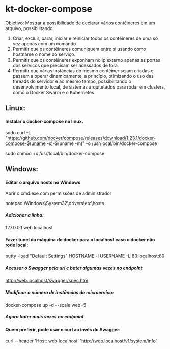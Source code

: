 # kt-docker-compose

Objetivo:
Mostrar a possibilidade de declarar vários contêineres em um arquivo, possibilitando:
1) Criar, excluir, parar, iniciar e reiniciar todos os contêineres de uma só vez apenas com um comando.
2) Permitir que os contêineres comuniquem entre si usando como hostname o nome do serviço.
3) Permitir que os contêineres exponham no ip externo apenas as portas dos serviços que precisam ser acessados de fora. 
4) Permitir que várias instâncias do mesmo contêiner sejam criadas e passem a operar dinamicamente, a princípio, otimizando o uso das threads do servidor e ao mesmo tempo, possibilitando o desenvolvimento local, de sistemas arquitetados para rodar em clusters, como o Docker Swarm e o Kubernetes


## Linux:
#### Instalar o docker-compose no linux.
sudo curl -L "https://github.com/docker/compose/releases/download/1.23.1/docker-compose-$(uname -s)-$(uname -m)" -o /usr/local/bin/docker-compose

sudo chmod +x /usr/local/bin/docker-compose

## Windows:
#### Editar o arquivo hosts no Windows
Abrir o cmd.exe com permissões de administrador

notepad \Windows\System32\drivers\etc\hosts

##### Adicionar a linha:

127.0.0.1 web.localhost


#### Fazer tunel da máquina do docker para o localhost caso o docker não rode local:
putty -load "Default Settings" HOSTNAME -l USERNAME -L 80:localhost:80


##### Acessar o Swagger pela url e bater algumas vezes no endpoint
http://web.localhost/swagger/spec.htm
##### Modificar o número de instâncias do microerviço:
docker-compose up -d --scale web=5

##### Agora bater mais vezes no endpoint

#### Quem preferir, pode usar o curl ao invés do Swagger:

curl --header 'Host: web.localhost' 'http://web.localhost/v1/system/info' 
